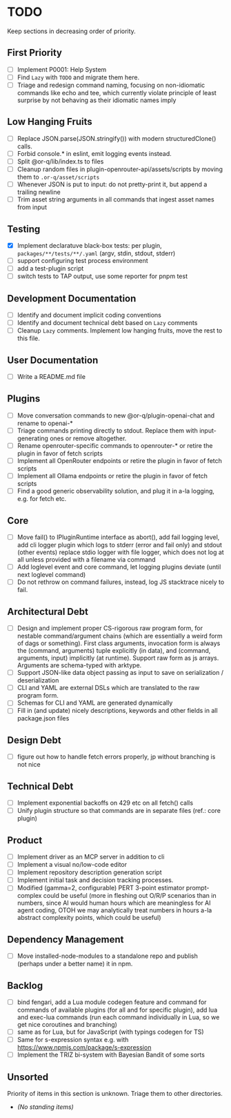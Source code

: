 # TODO

Keep sections in decreasing order of priority.

## First Priority

- [ ] Implement P0001: Help System
- [ ] Find `Lazy` with `TODO` and migrate them here.
- [ ] Triage and redesign command naming, focusing on non-idiomatic commands like echo and tee, which currently violate
      principle of least surprise by not behaving as their idiomatic names imply

## Low Hanging Fruits

- [ ] Replace JSON.parse(JSON.stringify()) with modern structuredClone() calls.
- [ ] Forbid console.\* in eslint, emit logging events instead.
- [ ] Split @or-q/lib/index.ts to files
- [ ] Cleanup random files in plugin-openrouter-api/assets/scripts by moving them to `.or-q/asset/scripts`
- [ ] Whenever JSON is put to input: do not pretty-print it, but append a trailing newline
- [ ] Trim asset string arguments in all commands that ingest asset names from input

## Testing

- [x] Implement declaratuve black-box tests: per plugin, `packages/**/tests/**/.yaml` (argv, stdin, stdout, stderr)
- [ ] support configuring test process environment
- [ ] add a test-plugin script
- [ ] switch tests to TAP output, use some reporter for pnpm test

## Development Documentation

- [ ] Identify and document implicit coding conventions
- [ ] Identify and document technical debt based on `Lazy` comments
- [ ] Cleanup `Lazy` comments. Implement low hanging fruits, move the rest to this file.

## User Documentation

- [ ] Write a README.md file

## Plugins

- [ ] Move conversation commands to new @or-q/plugin-openai-chat and rename to openai-\*
- [ ] Triage commands printing directly to stdout. Replace them with input-generating ones or remove altogether.
- [ ] Rename openrouter-specific commands to openrouter-\* or retire the plugin in favor of fetch scripts
- [ ] Implement all OpenRouter endpoints or retire the plugin in favor of fetch scripts
- [ ] Implement all Ollama endpoints or retire the plugin in favor of fetch scripts
- [ ] Find a good generic observability solution, and plug it in a-la logging, e.g. for fetch etc.

## Core

- [ ] Move fail() to IPluginRuntime interface as abort(), add fail logging level, add cli logger plugin which logs to
      stderr (error and fail only) and stdout (other events) replace stdio logger with file logger, which does not log
      at all unless provided with a filename via command
- [ ] Add loglevel event and core command, let logging plugins deviate (until next loglevel command)
- [ ] Do not rethrow on command failures, instead, log JS stacktrace nicely to fail.

## Architectural Debt

- [ ] Design and implement proper CS-rigorous raw program form, for nestable command/argument chains (which are
      essentially a weird form of dags or something). First class arguments, invocation form is always the (command,
      arguments) tuple explicitly (in data), and (command, arguments, input) implicitly (at runtime). Support raw form
      as js arrays. Arguments are schema-typed with arktype.
- [ ] Support JSON-like data object passing as input to save on serialization / deserialization
- [ ] CLI and YAML are external DSLs which are translated to the raw program form.
- [ ] Schemas for CLI and YAML are generated dynamically
- [ ] Fill in (and update) nicely descriptions, keywords and other fields in all package.json files

## Design Debt

- [ ] figure out how to handle fetch errors properly, jp without branching is not nice

## Technical Debt

- [ ] Implement exponential backoffs on 429 etc on all fetch() calls
- [ ] Unify plugin structure so that commands are in separate files (ref.: core plugin)

## Product

- [ ] Implement driver as an MCP server in addition to cli
- [ ] Implement a visual no/low-code editor
- [ ] Implement repository description generation script
- [ ] Implement initial task and decision tracking processes.
- [ ] Modified (gamma=2, configurable) PERT 3-point estimator prompt-complex could be useful (more in fleshing out O/R/P
      scenarios than in numbers, since AI would human hours which are meaningless for AI agent coding, OTOH we may
      analytically treat numbers in hours a-la abstract complexity points, which could be useful)

## Dependency Management

- [ ] Move installed-node-modules to a standalone repo and publish (perhaps under a better name) it in npm.

## Backlog

- [ ] bind fengari, add a Lua module codegen feature and command for commands of available plugins (for all and for
      specific plugin), add lua and exec-lua commands (run each command individually in Lua, so we get nice coroutines
      and branching)
- [ ] same as for Lua, but for JavaScript (with typings codegen for TS)
- [ ] Same for s-expression syntax e.g. with <https://www.npmjs.com/package/s-expression>
- [ ] Implement the TRIZ bi-system with Bayesian Bandit of some sorts

## Unsorted

Priority of items in this section is unknown. Triage them to other directories.

- _(No standing items)_
